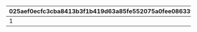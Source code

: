 |025aef0ecfc3cba8413b3f1b419d63a85fe552075a0fee08633f85acd649c973|fc6feea5ce97f196ad95e47d588044861bd2dee5d3a42b3e696fbeb7dc85d8d7|0db663117ae042ccfd8461f99a6bc2613a2a31c0e0935baa32da0e5b6dc49a63|d8bffb3fb1ab3f0b10b53dcd1d49960d13a24019b4ecafdd2c02d042301830f0|d26d0e282a054c9bf00400f11048bb08d98c4cd7d5bd7171b148a5b2b7bce108|ee19167d000f0e35e6322ee9710750cb5c8c7bc7df7f8384b51e98b1b12ad526|bfa665ea8284d12fbdeb631ad9cacb58fa2a63cba0be8331ae08ee23c8db535f|dcdc4e5a567c19160ef6365f92b8709d9d04a3467eace0c4171cb4e572c6fc6a|bdeb5050c7748761a4736aa9c9e8451563db915d45d8416b459e673061c813f8|7c32472c8a814504ac8f9a35bcf680224e56f5dae8085dfa661ef63750b01944|
| --- | --- | --- | --- | --- | --- | --- | --- | --- | --- |
|1|2025/04/01 00:00:00|2025/04/01 23:59:59|2025/04/01 23:59:59|2025/04/01 23:59:59|1003|0|https://game.bilibili.com/pcr/kyarlyabaival|https://game.bilibili.com/pcr/kyarlyabaival|https://game.bilibili.com/pcr/kyarlyabaival|